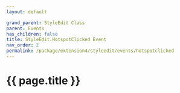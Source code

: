 ```yaml
---
layout: default

grand_parent: StyleEdit Class
parent: Events
has_children: false
title: StyleEdit.HotspotClicked Event
nav_order: 2
permalink: /package/extension4/styleedit/events/hotspotclicked
---
```

# {{ page.title }}